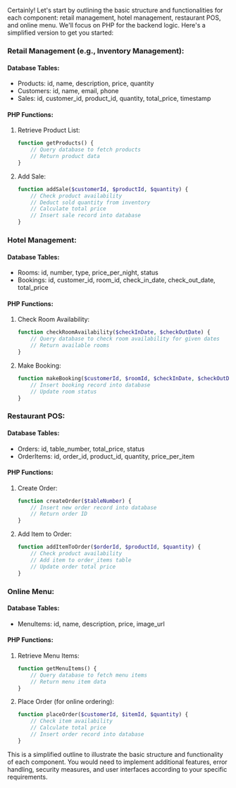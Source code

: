 Certainly! Let's start by outlining the basic structure and functionalities for each component: retail management, hotel management, restaurant POS, and online menu. We'll focus on PHP for the backend logic. Here's a simplified version to get you started:

### Retail Management (e.g., Inventory Management):

#### Database Tables:
- Products: id, name, description, price, quantity
- Customers: id, name, email, phone
- Sales: id, customer_id, product_id, quantity, total_price, timestamp

#### PHP Functions:
1. Retrieve Product List:
   ```php
   function getProducts() {
       // Query database to fetch products
       // Return product data
   }
   ```

2. Add Sale:
   ```php
   function addSale($customerId, $productId, $quantity) {
       // Check product availability
       // Deduct sold quantity from inventory
       // Calculate total price
       // Insert sale record into database
   }
   ```

### Hotel Management:

#### Database Tables:
- Rooms: id, number, type, price_per_night, status
- Bookings: id, customer_id, room_id, check_in_date, check_out_date, total_price

#### PHP Functions:
1. Check Room Availability:
   ```php
   function checkRoomAvailability($checkInDate, $checkOutDate) {
       // Query database to check room availability for given dates
       // Return available rooms
   }
   ```

2. Make Booking:
   ```php
   function makeBooking($customerId, $roomId, $checkInDate, $checkOutDate) {
       // Insert booking record into database
       // Update room status
   }
   ```

### Restaurant POS:

#### Database Tables:
- Orders: id, table_number, total_price, status
- OrderItems: id, order_id, product_id, quantity, price_per_item

#### PHP Functions:
1. Create Order:
   ```php
   function createOrder($tableNumber) {
       // Insert new order record into database
       // Return order ID
   }
   ```

2. Add Item to Order:
   ```php
   function addItemToOrder($orderId, $productId, $quantity) {
       // Check product availability
       // Add item to order_items table
       // Update order total price
   }
   ```

### Online Menu:

#### Database Tables:
- MenuItems: id, name, description, price, image_url

#### PHP Functions:
1. Retrieve Menu Items:
   ```php
   function getMenuItems() {
       // Query database to fetch menu items
       // Return menu item data
   }
   ```

2. Place Order (for online ordering):
   ```php
   function placeOrder($customerId, $itemId, $quantity) {
       // Check item availability
       // Calculate total price
       // Insert order record into database
   }
   ```

This is a simplified outline to illustrate the basic structure and functionality of each component. You would need to implement additional features, error handling, security measures, and user interfaces according to your specific requirements.
